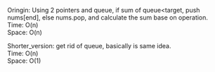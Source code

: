 Oringin: Using 2 pointers and queue, if sum of queue<target, push nums[end], else nums.pop, and calculate the sum base on operation.
</br>
Time: O(n)
</br>
Space: O(n)

Shorter_version: get rid of queue, basically is same idea.
</br>
Time: O(n)
</br>
Space: O(1)

